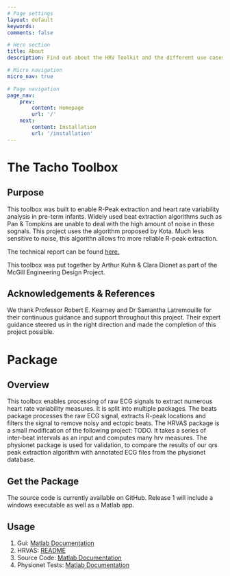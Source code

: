 ```yaml
---
# Page settings
layout: default
keywords:
comments: false

# Hero section
title: About
description: Find out about the HRV Toolkit and the different use cases.

# Micro navigation
micro_nav: true

# Page navigation
page_nav:
    prev:
        content: Homepage
        url: '/'
    next:
        content: Installation
        url: '/installation'
---
```


# The Tacho Toolbox


## Purpose

This toolbox was built to enable R-Peak extraction and heart rate variability analysis in pre-term infants. Widely used beat extraction algorithms such as Pan & Tompkins are unable to deal with the high amount of noise in these sognals. This project uses the algorithm proposed by Kota. Much less sensitive to noise, this algorithn allows fro more reliable R-peak extraction.

The technical report can be found [here.](http://hrvtoolkit.com/final_report.pdf)

This toolbox was put together by Arthur Kuhn & Clara Dionet as part of the McGill Engineering Design Project.


## Acknowledgements & References

We thank Professor Robert E. Kearney and Dr Samantha Latremouille for their continuous guidance and support throughout this project. Their expert guidance steered us in the right direction and made the completion of this project possible.

# Package
## Overview

This toolbox enables processing of raw ECG signals to extract numerous heart rate variability measures. It is split into multiple packages. The beats package processes the raw ECG signal, extracts R-peak locations and filters the signal to remove noisy and ectopic beats. The HRVAS package is a small modification of the following project: TODO. It takes a series of inter-beat intervals as an input and computes many hrv measures. The physionet package is used for validation, to compare the results of our qrs peak extraction algorithm with annotated ECG files from the physionet database.

## Get the Package

The source code is currently available on GitHub. Release 1 will include a windows executable as well as a Matlab app.


## Usage

1. Gui: [Matlab Documentation](https://arthurkuhn.github.io/hrvtoolkit/gui/)
2. HRVAS: [README](https://github.com/jramshur/HRVAS)
3. Source Code: [Matlab Documentation](https://arthurkuhn.github.io/hrvtoolkit/matlab/)
4. Physionet Tests: [Matlab Documentation](https://arthurkuhn.github.io/hrvtoolkit/physionet/)